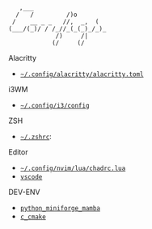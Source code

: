 ```shell
   ,___
  /   /         /)o
 /    __ _ _   //,  _,  (
(___/(_)/ / /_//_(_(_)_/_)_
             /)     /|
            (/     (/
```

Alacritty
- [`~/.config/alacritty/alacritty.toml`](./alacritty/alacritty.toml)

i3WM
- [`~/.config/i3/config`](./i3/config)

ZSH
- [`~/.zshrc`](./zsh/.zshrc):

Editor
- [`~/.config/nvim/lua/chadrc.lua`](nvim/lua/chadrc.lua)
- [`vscode`](code/wspace.code-profile)

DEV-ENV
- [`python_miniforge_mamba`](dev_envs/python/py_mambaforge.sh)
- [`c_cmake`](dev_envs/c_cpp/c_make.sh)
